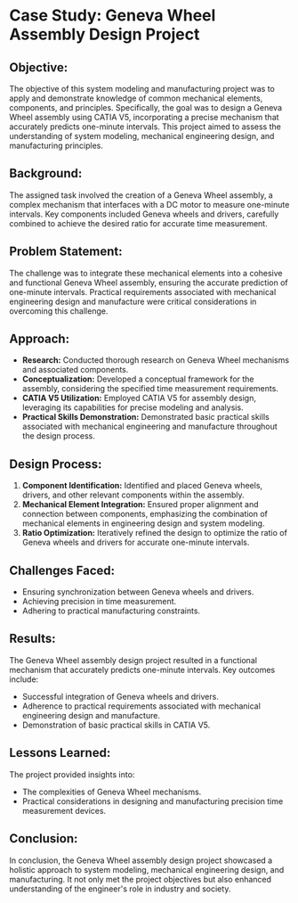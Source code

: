 

<h1>Case Study: Geneva Wheel Assembly Design Project</h1>

  <h2>Objective:</h2>
    <p>The objective of this system modeling and manufacturing project was to apply and demonstrate knowledge of common
        mechanical elements, components, and principles. Specifically, the goal was to design a Geneva Wheel assembly using
        CATIA V5, incorporating a precise mechanism that accurately predicts one-minute intervals. This project aimed to
        assess the understanding of system modeling, mechanical engineering design, and manufacturing principles.</p>

  <h2>Background:</h2>
    <p>The assigned task involved the creation of a Geneva Wheel assembly, a complex mechanism that interfaces with a DC
        motor to measure one-minute intervals. Key components included Geneva wheels and drivers, carefully combined to
        achieve the desired ratio for accurate time measurement.</p>

  <h2>Problem Statement:</h2>
    <p>The challenge was to integrate these mechanical elements into a cohesive and functional Geneva Wheel assembly,
        ensuring the accurate prediction of one-minute intervals. Practical requirements associated with mechanical
        engineering design and manufacture were critical considerations in overcoming this challenge.</p>

  <h2>Approach:</h2>
    <ul>
        <li><strong>Research:</strong> Conducted thorough research on Geneva Wheel mechanisms and associated components.</li>
        <li><strong>Conceptualization:</strong> Developed a conceptual framework for the assembly, considering the
            specified time measurement requirements.</li>
        <li><strong>CATIA V5 Utilization:</strong> Employed CATIA V5 for assembly design, leveraging its capabilities for
            precise modeling and analysis.</li>
        <li><strong>Practical Skills Demonstration:</strong> Demonstrated basic practical skills associated with
            mechanical engineering and manufacture throughout the design process.</li>
    </ul>

  <h2>Design Process:</h2>
    <ol>
        <li><strong>Component Identification:</strong> Identified and placed Geneva wheels, drivers, and other relevant
            components within the assembly.</li>
        <li><strong>Mechanical Element Integration:</strong> Ensured proper alignment and connection between components,
            emphasizing the combination of mechanical elements in engineering design and system modeling.</li>
        <li><strong>Ratio Optimization:</strong> Iteratively refined the design to optimize the ratio of Geneva wheels and
            drivers for accurate one-minute intervals.</li>
    </ol>

  <h2>Challenges Faced:</h2>
    <ul>
        <li>Ensuring synchronization between Geneva wheels and drivers.</li>
        <li>Achieving precision in time measurement.</li>
        <li>Adhering to practical manufacturing constraints.</li>
    </ul>

   <h2>Results:</h2>
    <p>The Geneva Wheel assembly design project resulted in a functional mechanism that accurately predicts one-minute
        intervals. Key outcomes include:</p>
    <ul>
        <li>Successful integration of Geneva wheels and drivers.</li>
        <li>Adherence to practical requirements associated with mechanical engineering design and manufacture.</li>
        <li>Demonstration of basic practical skills in CATIA V5.</li>
    </ul>

  <h2>Lessons Learned:</h2>
    <p>The project provided insights into:</p>
    <ul>
        <li>The complexities of Geneva Wheel mechanisms.</li>
        <li>Practical considerations in designing and manufacturing precision time measurement devices.</li>
    </ul>

  <h2>Conclusion:</h2>
    <p>In conclusion, the Geneva Wheel assembly design project showcased a holistic approach to system modeling,
        mechanical engineering design, and manufacturing. It not only met the project objectives but also enhanced
        understanding of the engineer's role in industry and society.</p>

</body>

</html>
